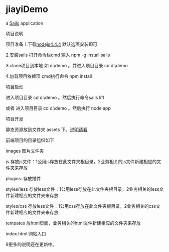 # jiayiDemo

a [Sails](http://sailsjs.org) application

项目说明

 项目准备
  1.下载[nodejs4.4.4](https://nodejs.org/dist/v4.4.4/) 默认选项安装即可

  2.安装sails 打开命令栏cmd 输入 npm -g install sails

  3.clone项目到本地 如 d:\demo 。并进入项目目录 cd d:\demo

  4.加载项目依赖项 cmd执行命令 npm install

 项目启动

  进入项目目录 cd d:\demo 。然后执行命令sails lift

  或者  进入项目目录 cd d:\demo 。然后执行 node app

 项目开发

  静态资源放到文件夹 assets 下。[说明请看](http://sailsjs.org/documentation/concepts/assets)

  前端项目的目录组织如下

   images   图片文件夹

   js       存放js文件：1公用js存放在此文件夹根目录，2业务相关的js文件新建相应的文件夹来存放

   plugins:    存放插件

   styles/less  存放less文件：1公用less存放在此文件夹根目录，2业务相关的less文件新建相应的文件夹来存放

   styles/css   存放less文件：1公用css存放在此文件夹根目录，2业务相关的css文件新建相应的文件夹来存放

   tempates     放html页面，业务相关的html文件新建相应的文件夹来存放

   index.html   网站入口


9更多的说明还在更新中。

